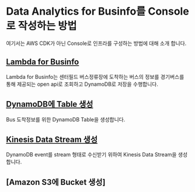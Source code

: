 # Data Analytics for Businfo를 Console로 작성하는 방법

여기서는 AWS CDK가 아닌 Console로 인프라를 구성하는 방법에 대해 소개 합니다.

## [Lambda for Businfo](https://github.com/kyopark2014/data-analytics-for-businfo/blob/main/console/lambda-for-businfo.md)

Lambda for Businfo는 센터필드 버스정류장에 도착하는 버스의 정보를 경기버스를 통해 제공되는 open api로 조회하고 DynamoDB로 저장을 수행합니다. 


## [DynamoDB에 Table 생성](https://github.com/kyopark2014/data-analytics-for-businfo/blob/main/console/dynamodb.md)

Bus 도착정보를 위한 DynamoDB Table을 생성합니다. 


## [Kinesis Data Stream 생성](https://github.com/kyopark2014/data-analytics-for-businfo/blob/main/console/kinesis-data-stream.md)

DynamoDB event를 stream 형태로 수신받기 위하여 Kinesis Data Stream을 생성합니다. 

## [Amazon S3에 Bucket 생성]


